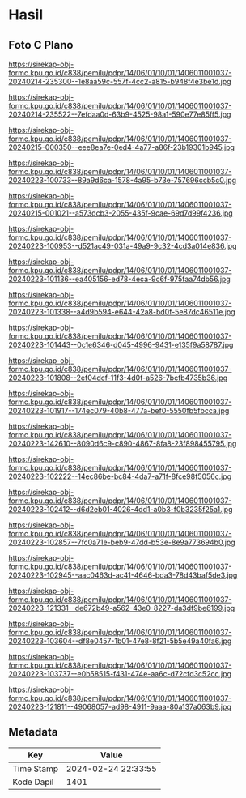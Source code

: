 # Hasil

## Foto C Plano

https://sirekap-obj-formc.kpu.go.id/c838/pemilu/pdpr/14/06/01/10/01/1406011001037-20240214-235300--1e8aa59c-557f-4cc2-a815-b948f4e3be1d.jpg

https://sirekap-obj-formc.kpu.go.id/c838/pemilu/pdpr/14/06/01/10/01/1406011001037-20240214-235522--7efdaa0d-63b9-4525-98a1-590e77e85ff5.jpg

https://sirekap-obj-formc.kpu.go.id/c838/pemilu/pdpr/14/06/01/10/01/1406011001037-20240215-000350--eee8ea7e-0ed4-4a77-a86f-23b19301b945.jpg

https://sirekap-obj-formc.kpu.go.id/c838/pemilu/pdpr/14/06/01/10/01/1406011001037-20240223-100733--89a9d6ca-1578-4a95-b73e-757696ccb5c0.jpg

https://sirekap-obj-formc.kpu.go.id/c838/pemilu/pdpr/14/06/01/10/01/1406011001037-20240215-001021--a573dcb3-2055-435f-9cae-69d7d99f4236.jpg

https://sirekap-obj-formc.kpu.go.id/c838/pemilu/pdpr/14/06/01/10/01/1406011001037-20240223-100953--d521ac49-031a-49a9-9c32-4cd3a014e836.jpg

https://sirekap-obj-formc.kpu.go.id/c838/pemilu/pdpr/14/06/01/10/01/1406011001037-20240223-101136--ea405156-ed78-4eca-9c6f-975faa74db56.jpg

https://sirekap-obj-formc.kpu.go.id/c838/pemilu/pdpr/14/06/01/10/01/1406011001037-20240223-101338--a4d9b594-e644-42a8-bd0f-5e87dc46511e.jpg

https://sirekap-obj-formc.kpu.go.id/c838/pemilu/pdpr/14/06/01/10/01/1406011001037-20240223-101443--0c1e6346-d045-4996-9431-e135f9a58787.jpg

https://sirekap-obj-formc.kpu.go.id/c838/pemilu/pdpr/14/06/01/10/01/1406011001037-20240223-101808--2ef04dcf-11f3-4d0f-a526-7bcfb4735b36.jpg

https://sirekap-obj-formc.kpu.go.id/c838/pemilu/pdpr/14/06/01/10/01/1406011001037-20240223-101917--174ec079-40b8-477a-bef0-5550fb5fbcca.jpg

https://sirekap-obj-formc.kpu.go.id/c838/pemilu/pdpr/14/06/01/10/01/1406011001037-20240223-142610--8090d6c9-c890-4867-8fa8-23f898455795.jpg

https://sirekap-obj-formc.kpu.go.id/c838/pemilu/pdpr/14/06/01/10/01/1406011001037-20240223-102222--14ec86be-bc84-4da7-a71f-8fce98f5056c.jpg

https://sirekap-obj-formc.kpu.go.id/c838/pemilu/pdpr/14/06/01/10/01/1406011001037-20240223-102412--d6d2eb01-4026-4dd1-a0b3-f0b3235f25a1.jpg

https://sirekap-obj-formc.kpu.go.id/c838/pemilu/pdpr/14/06/01/10/01/1406011001037-20240223-102857--7fc0a71e-beb9-47dd-b53e-8e9a773694b0.jpg

https://sirekap-obj-formc.kpu.go.id/c838/pemilu/pdpr/14/06/01/10/01/1406011001037-20240223-102945--aac0463d-ac41-4646-bda3-78d43baf5de3.jpg

https://sirekap-obj-formc.kpu.go.id/c838/pemilu/pdpr/14/06/01/10/01/1406011001037-20240223-121331--de672b49-a562-43e0-8227-da3df9be6199.jpg

https://sirekap-obj-formc.kpu.go.id/c838/pemilu/pdpr/14/06/01/10/01/1406011001037-20240223-103604--df8e0457-1b01-47e8-8f21-5b5e49a40fa6.jpg

https://sirekap-obj-formc.kpu.go.id/c838/pemilu/pdpr/14/06/01/10/01/1406011001037-20240223-103737--e0b58515-f431-474e-aa6c-d72cfd3c52cc.jpg

https://sirekap-obj-formc.kpu.go.id/c838/pemilu/pdpr/14/06/01/10/01/1406011001037-20240223-121811--49068057-ad98-4911-9aaa-80a137a063b9.jpg


## Metadata

| Key        | Value               |
| ---------- | ------------------- |
| Time Stamp | 2024-02-24 22:33:55 |
| Kode Dapil | 1401                |



